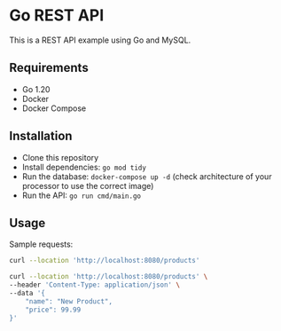 # Go REST API

This is a REST API example using Go and MySQL.

## Requirements

- Go 1.20
- Docker
- Docker Compose

## Installation

- Clone this repository
- Install dependencies: `go mod tidy`
- Run the database: `docker-compose up -d` (check architecture of your processor to use the correct image)
- Run the API: `go run cmd/main.go`

## Usage

Sample requests:

```bash
curl --location 'http://localhost:8080/products'
```

```bash
curl --location 'http://localhost:8080/products' \
--header 'Content-Type: application/json' \
--data '{    
    "name": "New Product",
    "price": 99.99
}'
```